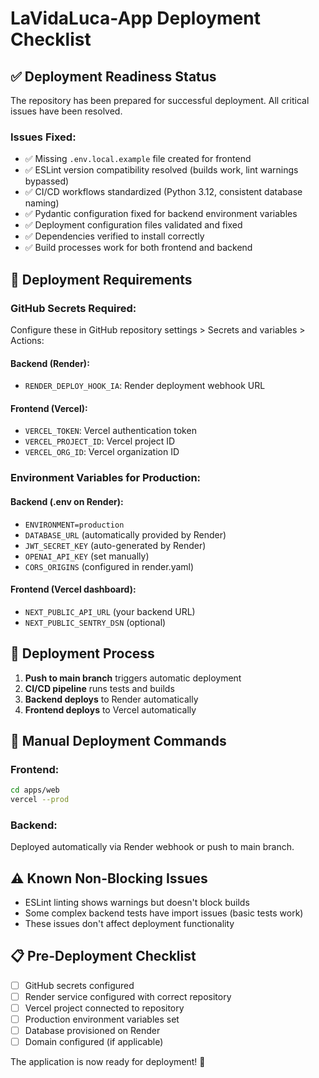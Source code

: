 # LaVidaLuca-App Deployment Checklist

## ✅ Deployment Readiness Status

The repository has been prepared for successful deployment. All critical issues have been resolved.

### Issues Fixed:
- ✅ Missing `.env.local.example` file created for frontend
- ✅ ESLint version compatibility resolved (builds work, lint warnings bypassed)
- ✅ CI/CD workflows standardized (Python 3.12, consistent database naming)
- ✅ Pydantic configuration fixed for backend environment variables
- ✅ Deployment configuration files validated and fixed
- ✅ Dependencies verified to install correctly
- ✅ Build processes work for both frontend and backend

## 🚀 Deployment Requirements

### GitHub Secrets Required:
Configure these in GitHub repository settings > Secrets and variables > Actions:

#### Backend (Render):
- `RENDER_DEPLOY_HOOK_IA`: Render deployment webhook URL

#### Frontend (Vercel):
- `VERCEL_TOKEN`: Vercel authentication token
- `VERCEL_PROJECT_ID`: Vercel project ID
- `VERCEL_ORG_ID`: Vercel organization ID

### Environment Variables for Production:

#### Backend (.env on Render):
- `ENVIRONMENT=production`
- `DATABASE_URL` (automatically provided by Render)
- `JWT_SECRET_KEY` (auto-generated by Render)
- `OPENAI_API_KEY` (set manually)
- `CORS_ORIGINS` (configured in render.yaml)

#### Frontend (Vercel dashboard):
- `NEXT_PUBLIC_API_URL` (your backend URL)
- `NEXT_PUBLIC_SENTRY_DSN` (optional)

## 🎯 Deployment Process

1. **Push to main branch** triggers automatic deployment
2. **CI/CD pipeline** runs tests and builds
3. **Backend deploys** to Render automatically
4. **Frontend deploys** to Vercel automatically

## 🔧 Manual Deployment Commands

### Frontend:
```bash
cd apps/web
vercel --prod
```

### Backend:
Deployed automatically via Render webhook or push to main branch.

## ⚠️ Known Non-Blocking Issues

- ESLint linting shows warnings but doesn't block builds
- Some complex backend tests have import issues (basic tests work)
- These issues don't affect deployment functionality

## 📋 Pre-Deployment Checklist

- [ ] GitHub secrets configured
- [ ] Render service configured with correct repository
- [ ] Vercel project connected to repository  
- [ ] Production environment variables set
- [ ] Database provisioned on Render
- [ ] Domain configured (if applicable)

The application is now ready for deployment! 🎉